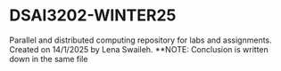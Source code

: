 # DSAI3202-WINTER25
Parallel and distributed computing repository for labs and assignments. Created on 14/1/2025 by Lena Swaileh.
**NOTE: Conclusion is written down in the same file
